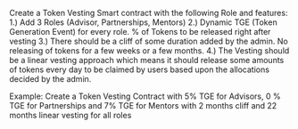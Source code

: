 Create a Token Vesting Smart contract with the following Role and features:
1.) Add 3 Roles (Advisor, Partnerships, Mentors)
2.) Dynamic TGE (Token Generation Event) for every role. % of Tokens to be released right after vesting
3.) There should be a cliff of some duration added by the admin. No releasing of tokens for a few weeks or a few months.
4.) The Vesting should be a linear vesting approach which means it should release some amounts of tokens every day to be claimed by users based upon the allocations decided by the admin.

Example:
Create a Token Vesting Contract with 5% TGE for Advisors, 0 % TGE for Partnerships and 7% TGE for Mentors with 2 months cliff and 22 months linear vesting for all roles
